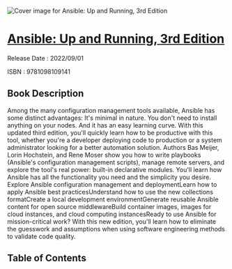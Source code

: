 ![Cover image for Ansible: Up and Running, 3rd Edition](https://imgdetail.ebookreading.net/cover/cover/202109/EB9781098109141.jpg)

[Ansible: Up and Running, 3rd Edition](https://ebookreading.net/view/book/Ansible%3A+Up+and+Running%2C+3rd+Edition-EB9781098109141_1.html "Ansible: Up and Running, 3rd Edition")
====================================================================================================================

Release Date : 2022/09/01

ISBN : 9781098109141

Book Description
-----------------

Among the many configuration management tools available, Ansible has some distinct advantages: It's minimal in nature. You don't need to install anything on your nodes. And it has an easy learning curve. With this updated third edition, you'll quickly learn how to be productive with this tool, whether you're a developer deploying code to production or a system administrator looking for a better automation solution.
Authors Bas Meijer, Lorin Hochstein, and Rene Moser show you how to write playbooks (Ansible's configuration management scripts), manage remote servers, and explore the tool's real power: built-in declarative modules. You'll learn how Ansible has all the functionality you need and the simplicity you desire.
Explore Ansible configuration management and deploymentLearn how to apply Ansible best practicesUnderstand how to use the new collections formatCreate a local development environmentGenerate reusable Ansible content for open source middlewareBuild container images, images for cloud instances, and cloud computing instancesReady to use Ansible for mission-critical work? With this new edition, you'll learn how to eliminate the guesswork and assumptions when using software engineering methods to validate code quality.


Table of Contents
-----------------

